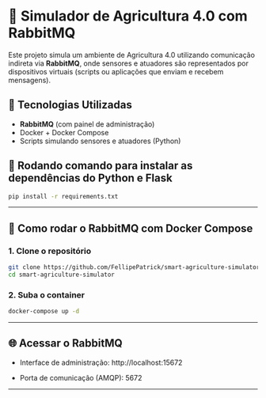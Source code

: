 # 🌾 Simulador de Agricultura 4.0 com RabbitMQ

Este projeto simula um ambiente de Agricultura 4.0 utilizando comunicação indireta via **RabbitMQ**, onde sensores e atuadores são representados por dispositivos virtuais (scripts ou aplicações que enviam e recebem mensagens).

## 🐇 Tecnologias Utilizadas

- **RabbitMQ** (com painel de administração)
- Docker + Docker Compose
- Scripts simulando sensores e atuadores (Python)

## 🐍 Rodando comando para instalar as dependências do Python e Flask

```bash
pip install -r requirements.txt
```
---
## 🚀 Como rodar o RabbitMQ com Docker Compose

### 1. Clone o repositório

```bash
git clone https://github.com/FellipePatrick/smart-agriculture-simulator
cd smart-agriculture-simulator
```

### 2. Suba o container

```bash
docker-compose up -d
```
---

## 🌐 Acessar o RabbitMQ

- Interface de administração: http://localhost:15672

- Porta de comunicação (AMQP): 5672

---